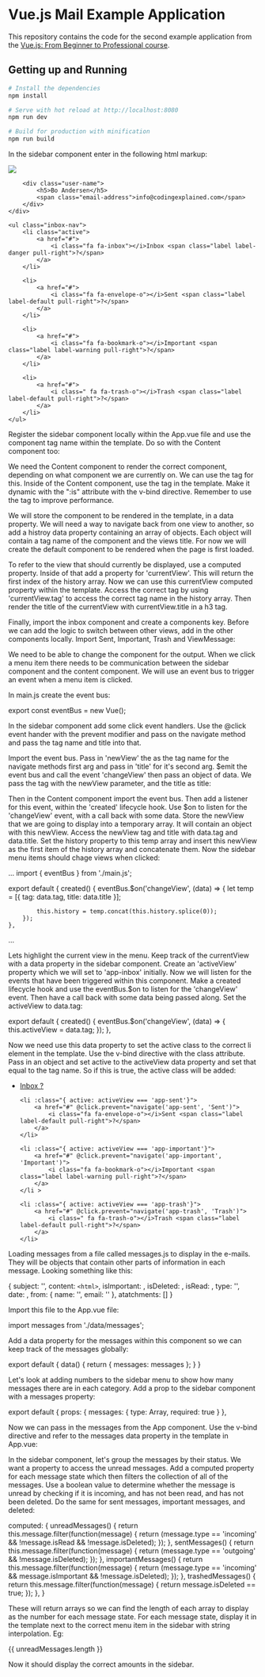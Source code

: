# Vue.js Mail Example Application

This repository contains the code for the second example application from the [Vue.js: From Beginner to Professional course](https://l.codingexplained.com/course/vuejs?src=github).

## Getting up and Running

``` bash
# Install the dependencies
npm install

# Serve with hot reload at http://localhost:8080
npm run dev

# Build for production with minification
npm run build
```
In the sidebar component enter in the following html markup: 

<aside class="sm-side">
    <div class="user-head">
        <img src="src/assets/images/profile.jpg">

        <div class="user-name">
            <h5>Bo Andersen</h5>
            <span class="email-address">info@codingexplained.com</span>
        </div>
    </div>

    <ul class="inbox-nav">
        <li class="active">
            <a href="#">
                <i class="fa fa-inbox"></i>Inbox <span class="label label-danger pull-right">?</span>
            </a>
        </li>

        <li>
            <a href="#">
                <i class="fa fa-envelope-o"></i>Sent <span class="label label-default pull-right">?</span>
            </a>
        </li>

        <li>
            <a href="#">
                <i class="fa fa-bookmark-o"></i>Important <span class="label label-warning pull-right">?</span>
            </a>
        </li>

        <li>
            <a href="#">
                <i class=" fa fa-trash-o"></i>Trash <span class="label label-default pull-right">?</span>
            </a>
        </li>
    </ul>
</aside>

Register the sidebar component locally within the App.vue file and use the component tag name within the template.
Do so with the Content component too:

<template>
    <div class="container">
        <div class="mail-box">
            <app-sidebar></app-sidebar>
            <app-content><app-content>
        </div>
    </div>
</template>

<script>
    import Sidebar from './Sidebar.vue';

    export default {
        components: {
            appSidebar: Sidebar,
            appContent: Content
        }
    }
</script>

We need the Content component to render the correct component, depending on what component we are currently on.
We can use the <component> tag for this.
Inside of the Content component, use the <component> tag in the template.
Make it dynamic with the ":is" attribute with the v-bind directive.
Remember to use the <keep-alive> tag to improve performance.

We will store the component to be rendered in the template, in a data property.
We will need a way to navigate back from one view to another, so add a histroy data property containing an array of objects.
Each object will contain a tag name of the component and the views title.
For now we will create the default component to be rendered when the page is first loaded.


To refer to the view that should currently be displayed, use a computed property.
Inside of that add a property for 'currentView'.
This will return the first index of the history array.
Now we can use this currentView computed property within the template.
Access the correct tag by using 'currentView.tag' to access the correct tag name in the history array.
Then render the title of the currentView with currentView.title in a h3 tag.

Finally, import the inbox component and create a components key.
Before we can add the logic to switch between other views, add in the other components locally.
Import Sent, Important, Trash and ViewMessage:

<template>
    <aside class="lg-side">
        <div class="inbox-head">
            <h3>{{ currentView.title }}</h3>
        </div>

        <keep-alive>
            <component :is="currentView.tag"></component>
        </keep-alive>
    </aside>
</template>

<script>
    import Inbox from './Inbox.vue';

    export default {
        data() {
            return {
                history: [
                    {
                        tag: 'app-inbox',
                        title: 'Inbox'
                    }
                ]
            };
        },
        computed: {
            currentView() {
                return this.history[0];
            }
        },
        components: {
            appInbox: Inbox
        }
    }
</script>

We need to be able to change the component for the output.
When we click a menu item there needs to be communication between the sidebar component and the content component.
We will use an event bus to trigger an event when a menu item is clicked.

In main.js create the event bus:

export const eventBus = new Vue();

In the sidebar component add some click event handlers.
Use the @click event hander with the prevent modifier and pass on the navigate method and pass the tag name and title into that.

Import the event bus.
Pass in 'newView' the as the tag name for the navigate methods first arg and pass in 'title' for it's second arg.
$emit the event bus and call the event 'changeView' then pass an object of data.
We pass the tag with the newView parameter, and the title as title:

<template>
    <aside class="sm-side">
        <div class="user-head">
            <img src="src/assets/images/profile.jpg">

            <div class="user-name">
                <h5>Bo Andersen</h5>
                <span class="email-address">info@codingexplained.com</span>
            </div>
        </div>

        <ul class="inbox-nav">
            <li class="active">
                <a href="#" @click.prevent="navigate('app-inbox', 'Inbox')">
                    <i class="fa fa-inbox"></i>Inbox <span class="label label-danger pull-right">?</span>
                </a>
            </li>

            <li>
                <a href="#" @click.prevent="navigate('app-sent', 'Sent')">
                    <i class="fa fa-envelope-o"></i>Sent <span class="label label-default pull-right">?</span>
                </a>
            </li>

            <li>
                <a href="#" @click.prevent="navigate('app-important', 'Important')">
                    <i class="fa fa-bookmark-o"></i>Important <span class="label label-warning pull-right">?</span>
                </a>
            </li>

            <li>
                <a href="#" @click.prevent="navigate('app-trash', 'Trash')">
                    <i class=" fa fa-trash-o"></i>Trash <span class="label label-default pull-right">?</span>
                </a>
            </li>
        </ul>
    </aside>
</template>

<script>
    import { eventBus } from './main';

    export default {
        methods: {
            navigate(newView, title) {
                eventBus.$emit('changeView', {
                    tag: newView,
                    title: title
                });
            }
        }
    }
</script>

Then in the Content component import the event bus.
Then add a listener for this event, within the 'created' lifecycle hook.
Use $on to listen for the 'changeView' event, with a call back with some data.
Store the newView that we are going to display into a temporary array.
It will contain an object with this newView.
Access the newView tag and title with data.tag and data.title.
Set the history property to this temp array and insert this newView as the first item of the history array and concatenate them.
Now the sidebar menu items should chage views when clicked: 

...
import { eventBus } from './main.js';

export default {
    created() {
        eventBus.$on('changeView', (data) => {
            let temp = [{
                tag: data.tag,
                title: data.title
            }];

            this.history = temp.concat(this.history.splice(0));
        });
    },
...

Lets highlight the current view in the menu.
Keep track of the currentView with a data property in the sidebar component.
Create an 'activeView' property which we will set to 'app-inbox' initially.
Now we will listen for the events that have been triggered within this component.
Make a created lifecycle hook and use the eventBus.$on to listen for the 'changeView' event.
Then have a call back with some data being passed along.
Set the activeView to data.tag:

export default {
  created() {
      eventBus.$on('changeView', (data) => {
          this.activeView = data.tag;
      });
  },

Now we need use this data property to set the active class to the correct li element in the template.
Use the v-bind directive with the class attribute.
Pass in an object and set active to the activeView data property and set that equal to the tag name.
So if this is true, the active class will be added:

<ul class="inbox-nav">
    <li :class="{ active: activeView === 'app-inbox'}">
        <a href="#" @click.prevent="navigate('app-inbox', 'Inbox')">
            <i class="fa fa-inbox"></i>Inbox <span class="label label-danger pull-right">?</span>
        </a>
    </li>

    <li :class="{ active: activeView === 'app-sent'}">
        <a href="#" @click.prevent="navigate('app-sent', 'Sent')">
            <i class="fa fa-envelope-o"></i>Sent <span class="label label-default pull-right">?</span>
        </a>
    </li>

    <li :class="{ active: activeView === 'app-important'}">
        <a href="#" @click.prevent="navigate('app-important', 'Important')">
            <i class="fa fa-bookmark-o"></i>Important <span class="label label-warning pull-right">?</span>
        </a>
    </li >

    <li :class="{ active: activeView === 'app-trash'}">
        <a href="#" @click.prevent="navigate('app-trash', 'Trash')">
            <i class=" fa fa-trash-o"></i>Trash <span class="label label-default pull-right">?</span>
        </a>
    </li>
</ul>

Loading messages from a file called messages.js to display in the e-mails.
They will be objects that contain other parts of information in each message.
Looking something like this:

{
    subject: '',
    content: `
        <html>
    `,
    isImportant: ,
    isDeleted: ,
    isRead: ,
    type: '',
    date: ,
    from: {
        name: '',
        email: ''
    },
    atatchments: []
}

Import this file to the App.vue file:

import messages from './data/messages';

Add a data property for the messages within this component so we can keep track of the messages globally:

export default {
        data() {
            return {
                messages: messages
            };
        }
    }

Let's look at adding numbers to the sidebar menu to show how many messages there are in each category.
Add a prop to the sidebar component with a messages property:

export default {
    props: {
        messages: {
            type: Array,
            required: true
        }
    },

Now we can pass in the messages from the App component.
Use the v-bind directive and refer to the messages data property in the template in App.vue:

<div class="mail-box">
    <app-sidebar :messages="messages"></app-sidebar>
    <app-content></app-content>
</div>

In the sidebar component, let's group the messages by their status.
We want a property to access the unread messages.
Add a computed property for each message state which then filters the collection of all of the messages.
Use a boolean value to determine whether the message is unread by checking if it is incoming, and has not been read, and has not been deleted.
Do the same for sent messages, important messages, and deleted:

computed: {
    unreadMessages() {
        return this.message.filter(function(message) {
            return (message.type == 'incoming' && !message.isRead && !message.isDeleted);
        });
    },
    sentMessages() {
    return this.message.filter(function(message) {
        return (message.type == 'outgoing' && !message.isDeleted);
    });
    },
    importantMessages() {
        return this.message.filter(function(message) {
            return (message.type == 'incoming' && message.isImportant && !message.isDeleted);
        });
    },
    trashedMessages() {
        return this.message.filter(function(message) {
            return message.isDeleted == true;
        });
    },
}

These will return arrays so we can find the length of each array to display as the number for each message state.
For each message state, display it in the template next to the correct menu item in the sidebar with string interpolation.
Eg:

{{ unreadMessages.length }}

Now it should display the correct amounts in the sidebar.






